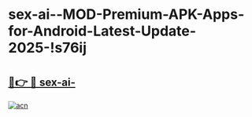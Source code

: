 # sex-ai--MOD-Premium-APK-Apps-for-Android-Latest-Update-2025-!s76ij

# <h2><a href="https://531fz1.esa.edu.pl?title=sex-ai-&ref=s76ij">🔗👉 🔴 sex-ai-</a></h2>

[![acn](https://github.com/user-attachments/assets/0f9c940e-d8b0-45ae-aac7-cd30a18b3e1c)](https://531fz1.esa.edu.pl?title=sex-ai-&ref=s76ij)

